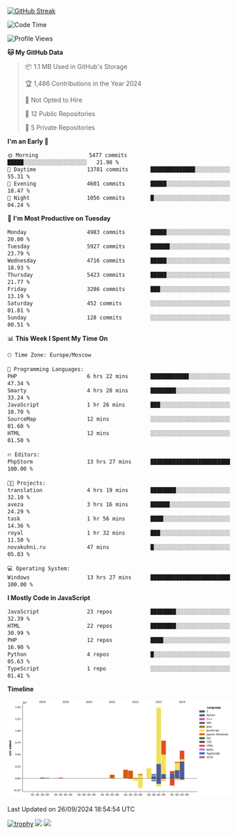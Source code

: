 [![GitHub Streak](https://github-readme-streak-stats.herokuapp.com/?user=yogik10)](https://git.io/streak-stats)
<!--START_SECTION:waka-->
![Code Time](http://img.shields.io/badge/Code%20Time-863%20hrs%2041%20mins-blue)

![Profile Views](http://img.shields.io/badge/Profile%20Views-0-blue)

**🐱 My GitHub Data** 

> 📦 1.1 MB Used in GitHub's Storage 
 > 
> 🏆 1,486 Contributions in the Year 2024
 > 
> 🚫 Not Opted to Hire
 > 
> 📜 12 Public Repositories 
 > 
> 🔑 5 Private Repositories 
 > 
**I'm an Early 🐤** 

```text
🌞 Morning                5477 commits        █████░░░░░░░░░░░░░░░░░░░░   21.98 % 
🌆 Daytime                13781 commits       ██████████████░░░░░░░░░░░   55.31 % 
🌃 Evening                4601 commits        █████░░░░░░░░░░░░░░░░░░░░   18.47 % 
🌙 Night                  1056 commits        █░░░░░░░░░░░░░░░░░░░░░░░░   04.24 % 
```
📅 **I'm Most Productive on Tuesday** 

```text
Monday                   4983 commits        █████░░░░░░░░░░░░░░░░░░░░   20.00 % 
Tuesday                  5927 commits        ██████░░░░░░░░░░░░░░░░░░░   23.79 % 
Wednesday                4716 commits        █████░░░░░░░░░░░░░░░░░░░░   18.93 % 
Thursday                 5423 commits        █████░░░░░░░░░░░░░░░░░░░░   21.77 % 
Friday                   3286 commits        ███░░░░░░░░░░░░░░░░░░░░░░   13.19 % 
Saturday                 452 commits         ░░░░░░░░░░░░░░░░░░░░░░░░░   01.81 % 
Sunday                   128 commits         ░░░░░░░░░░░░░░░░░░░░░░░░░   00.51 % 
```


📊 **This Week I Spent My Time On** 

```text
🕑︎ Time Zone: Europe/Moscow

💬 Programming Languages: 
PHP                      6 hrs 22 mins       ████████████░░░░░░░░░░░░░   47.34 % 
Smarty                   4 hrs 28 mins       ████████░░░░░░░░░░░░░░░░░   33.24 % 
JavaScript               1 hr 26 mins        ███░░░░░░░░░░░░░░░░░░░░░░   10.70 % 
SourceMap                12 mins             ░░░░░░░░░░░░░░░░░░░░░░░░░   01.60 % 
HTML                     12 mins             ░░░░░░░░░░░░░░░░░░░░░░░░░   01.50 % 

🔥 Editors: 
PhpStorm                 13 hrs 27 mins      █████████████████████████   100.00 % 

🐱‍💻 Projects: 
translation              4 hrs 19 mins       ████████░░░░░░░░░░░░░░░░░   32.10 % 
aveza                    3 hrs 16 mins       ██████░░░░░░░░░░░░░░░░░░░   24.29 % 
task                     1 hr 56 mins        ████░░░░░░░░░░░░░░░░░░░░░   14.36 % 
royal                    1 hr 32 mins        ███░░░░░░░░░░░░░░░░░░░░░░   11.50 % 
novakuhni.ru             47 mins             █░░░░░░░░░░░░░░░░░░░░░░░░   05.83 % 

💻 Operating System: 
Windows                  13 hrs 27 mins      █████████████████████████   100.00 % 
```

**I Mostly Code in JavaScript** 

```text
JavaScript               23 repos            ████████░░░░░░░░░░░░░░░░░   32.39 % 
HTML                     22 repos            ████████░░░░░░░░░░░░░░░░░   30.99 % 
PHP                      12 repos            ████░░░░░░░░░░░░░░░░░░░░░   16.90 % 
Python                   4 repos             █░░░░░░░░░░░░░░░░░░░░░░░░   05.63 % 
TypeScript               1 repo              ░░░░░░░░░░░░░░░░░░░░░░░░░   01.41 % 
```



**Timeline**

![Lines of Code chart](https://raw.githubusercontent.com/Yogik10/Yogik10/main/assets/bar_graph.png)


 Last Updated on 26/09/2024 18:54:54 UTC
<!--END_SECTION:waka-->
[![trophy](https://github-profile-trophy.vercel.app/?username=yogik10)](https://github.com/ryo-ma/github-profile-trophy)
![](https://github-profile-summary-cards.vercel.app/api/cards/profile-details?username=yogik10&theme=solarized_dark)
![](https://github-profile-summary-cards.vercel.app/api/cards/most-commit-language?username=yogik10&theme=solarized_dark)


